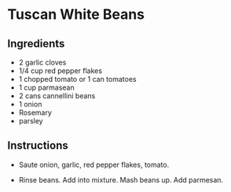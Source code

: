 # Tuscan White Beans

## Ingredients

- 2 garlic cloves
- 1/4 cup red pepper flakes
- 1 chopped tomato or 1 can tomatoes
- 1 cup parmasean
- 2 cans cannellini beans
- 1 onion
- Rosemary
- parsley

## Instructions

- Saute onion, garlic, red pepper flakes, tomato.

- Rinse beans. Add into mixture. Mash beans up. Add parmesan. 